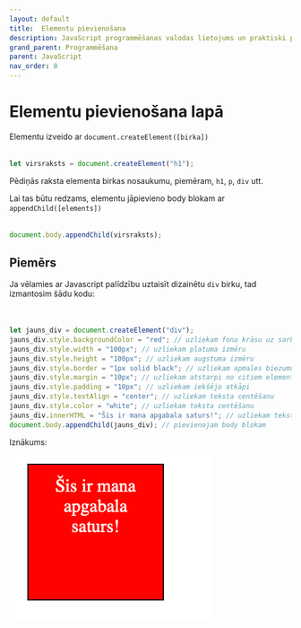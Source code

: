 ```yaml
---
layout: default
title:  Elementu pievienošana
description: JavaScript programmēšanas valodas lietojums un praktiski piemēri
grand_parent: Programmēšana
parent: JavaScript
nav_order: 8
---
```


# Elementu pievienošana lapā

Elementu izveido ar `document.createElement([birka])`

~~~js

let virsraksts = document.createElement("h1");

~~~
Pēdiņās raksta elementa birkas nosaukumu, piemēram, `h1`, `p`, `div` utt.

Lai tas būtu redzams, elementu jāpievieno body blokam ar `appendChild([elements])`

~~~js

document.body.appendChild(virsraksts);

~~~

## Piemērs

Ja vēlamies ar Javascript palīdzību uztaisīt dizainētu `div` birku, tad izmantosim šādu kodu:

~~~js


let jauns_div = document.createElement("div");
jauns_div.style.backgroundColor = "red"; // uzliekam fona krāsu uz sarkanu
jauns_div.style.width = "100px"; // uzliekam platuma izmēru
jauns_div.style.height = "100px"; // uzliekam augstuma izmēru
jauns_div.style.border = "1px solid black"; // uzliekam apmales biezumu un krāsu
jauns_div.style.margin = "10px"; // uzliekam atstarpi no citiem elementiem
jauns_div.style.padding = "10px"; // uzliekam iekšējo atkāpi
jauns_div.style.textAlign = "center"; // uzliekam teksta centēšanu
jauns_div.style.color = "white"; // uzliekam teksta centēšanu
jauns_div.innerHTML = "Šis ir mana apgabala saturs!"; // uzliekam tekstu
document.body.appendChild(jauns_div); // pievienojam body blokam

~~~
Iznākums:

![Izveidots div elements](/media/piemers_html_jaunsElements.png)

